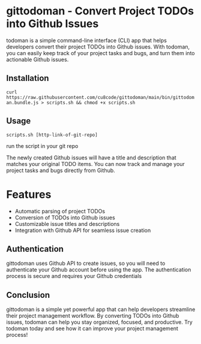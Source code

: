 # gittodoman - Convert Project TODOs into Github Issues

todoman is a simple command-line interface (CLI) app that helps developers convert their project TODOs into Github issues. With todoman, you can easily keep track of your project tasks and bugs, and turn them into actionable Github issues.

## Installation
`curl https://raw.githubusercontent.com/cu8code/gittodoman/main/bin/gittodoman.bundle.js > scripts.sh && chmod +x scripts.sh`

## Usage

`scripts.sh [http-link-of-git-repo]`

run the script in your git repo


The newly created Github issues will have a title and description that matches your original TODO items. You can now track and manage your project tasks and bugs directly from Github.

# Features
- Automatic parsing of project TODOs
- Conversion of TODOs into Github issues
- Customizable issue titles and descriptions
- Integration with Github API for seamless issue creation

## Authentication
gittodoman uses Github API to create issues, so you will need to authenticate your Github account before using the app. The authentication process is secure and requires your Github credentials

## Conclusion
gittodoman is a simple yet powerful app that can help developers streamline their project management workflow. By converting TODOs into Github issues, todoman can help you stay organized, focused, and productive. Try todoman today and see how it can improve your project management process!
